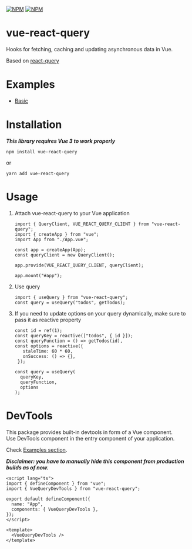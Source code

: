 [![NPM](https://img.shields.io/npm/v/vue-react-query)](https://www.npmjs.com/package/vue-react-query) [![NPM](https://img.shields.io/npm/l/vue-react-query)](https://github.com/DamianOsipiuk/vue-react-query/blob/main/LICENSE)

# vue-react-query

Hooks for fetching, caching and updating asynchronous data in Vue.

Based on [react-query](https://github.com/tannerlinsley/react-query)

# Examples

- [Basic](https://github.com/DamianOsipiuk/vue-react-query/tree/main/examples/basic)

# Installation

**_This library requires Vue 3 to work properly_**

```
npm install vue-react-query
```

or

```
yarn add vue-react-query
```

# Usage

1. Attach vue-react-query to your Vue application

   ```
   import { QueryClient, VUE_REACT_QUERY_CLIENT } from "vue-react-query";
   import { createApp } from "vue";
   import App from "./App.vue";

   const app = createApp(App);
   const queryClient = new QueryClient();

   app.provide(VUE_REACT_QUERY_CLIENT, queryClient);

   app.mount("#app");
   ```

2. Use query

   ```
   import { useQuery } from "vue-react-query";
   const query = useQuery("todos", getTodos);
   ```

3. If you need to update options on your query dynamically, make sure to pass it as reactive property

   ```
   const id = ref(1);
   const queryKey = reactive(["todos", { id }]);
   const queryFunction = () => getTodos(id),
   const options = reactive({
      staleTime: 60 * 60,
      onSuccess: () => {},
    });

   const query = useQuery(
     queryKey,
     queryFunction,
     options
   );
   ```

# DevTools

This package provides built-in devtools in form of a Vue component.  
Use DevTools component in the entry component of your application.

Check [Examples section](#examples).

**_Disclaimer: you have to manually hide this component from production builds as of now._**

```
<script lang="ts">
import { defineComponent } from "vue";
import { VueQueryDevTools } from "vue-react-query";

export default defineComponent({
  name: "App",
  components: { VueQueryDevTools },
});
</script>

<template>
  <VueQueryDevTools />
</template>

```
